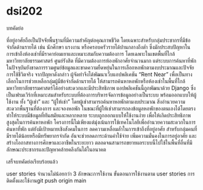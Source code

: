 # dsi202
บทคัดย่อ

ที่อยู่อาศัยถือเป็นปัจจัยพื้นฐานที่มีความสำคัญต่อคุณภาพชีวิต โดยเฉพาะสำหรับกลุ่มประชากรที่มีข้อจำกัดด้านรายได้ เช่น นักศึกษา แรงงาน หรือครอบครัวรายได้ปานกลางถึงต่ำ ซึ่งมักประสบปัญหาในการเข้าถึงห้องเช่าที่มีราคาย่อมเยาและเหมาะสมกับความต้องการ โดยเฉพาะในเขตพื้นที่ใกล้มหาวิทยาลัยธรรมศาสตร์ ศูนย์รังสิต ที่มีความต้องการห้องพักอาศัยจำนวนมาก แต่ระบบการค้นหาที่พักในปัจจุบันยังขาดการรวมศูนย์ข้อมูลและขาดความยืดหยุ่นในการเลือกหอพักตามงบประมาณและปัจจัยการใช้ชีวิตจริง
จากปัญหาดังกล่าว ผู้จัดทำจึงได้พัฒนาเว็บแอปพลิเคชัน “Rent Near” เพื่อเป็นทางเลือกในการช่วยเหลือกลุ่มผู้มีข้อจำกัดด้านรายได้ ให้สามารถค้นหาหอพักหรือห้องเช่าในพื้นที่ใกล้มหาวิทยาลัยธรรมศาสตร์ได้อย่างสะดวกและมีประสิทธิภาพ แอปพลิเคชันนี้ถูกพัฒนาด้วย Django ซึ่งเป็นเฟรมเวิร์กที่เหมาะสมสำหรับระบบที่ต้องการบริหารจัดการข้อมูลอย่างเป็นระบบ พร้อมออกแบบให้ผู้ใช้งาน ทั้ง “ผู้เช่า” และ “ผู้ให้เช่า” โดยผู้เช่าสามารถค้นหาหอพักตามงบประมาณ สิ่งอำนวยความสะดวกพื้นฐานที่ต้องการ และจองหอพัก ในขณะที่ผู้ให้เช่าสามารถลงข้อมูลหอพักของตนเองได้โดยตรง ทำให้ระบบมีข้อมูลที่ทันสมัยและหลากหลาย ระบบถูกออกแบบให้ใช้งานง่าย เพื่อให้เกิดประสิทธิภาพสูงสุดในการค้นหาหอพัก
โครงการนี้ไม่เพียงแต่มุ่งเน้นการใช้เทคโนโลยีเพื่ออำนวยความสะดวกในการค้นหาที่พัก แต่ยังมีเป้าหมายเชิงสังคมในการ ลดความเหลื่อมล้ำในการเข้าถึงที่อยู่อาศัย สำหรับกลุ่มคนที่มีรายได้น้อยหรือมีทรัพยากรจำกัด อันจะช่วยลดภาระด้านค่าใช้จ่าย เพิ่มความมั่นคงในการอยู่อาศัย และสร้างโอกาสทางการศึกษาและอาชีพในระยะยาว ตลอดจนสามารถขยายผลระบบนี้ไปใช้ในพื้นที่อื่นที่มีลักษณะประชากรและปัญหาคล้ายคลึงกันได้ในอนาคต

เสร็จบทคัดย่อเรียบร้อยแล้ว




user stories จำนวนไม่น้อยกว่า 3 ลักษณะการใช้งาน
ขั้นตอนการใช้งานตาม user stories
การติดตั้งและใช้งานgit push origin main
